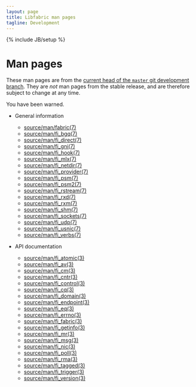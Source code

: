 ```yaml
---
layout: page
title: Libfabric man pages
tagline: Development
---
```

{% include JB/setup %}

# Man pages

These man pages are from the [current head of the `master` git
development branch](https://github.com/ofiwg/libfabric/tree/master).
They are *not* man pages from the stable release, and are therefore
subject to change at any time.

You have been warned.

* General information
  * [source/man/fabric(7)](source/man/fabric.7.html)
  * [source/man/fi_bgq(7)](source/man/fi_bgq.7.html)
  * [source/man/fi_direct(7)](source/man/fi_direct.7.html)
  * [source/man/fi_gni(7)](source/man/fi_gni.7.html)
  * [source/man/fi_hook(7)](source/man/fi_hook.7.html)
  * [source/man/fi_mlx(7)](source/man/fi_mlx.7.html)
  * [source/man/fi_netdir(7)](source/man/fi_netdir.7.html)
  * [source/man/fi_provider(7)](source/man/fi_provider.7.html)
  * [source/man/fi_psm(7)](source/man/fi_psm.7.html)
  * [source/man/fi_psm2(7)](source/man/fi_psm2.7.html)
  * [source/man/fi_rstream(7)](source/man/fi_rstream.7.html)
  * [source/man/fi_rxd(7)](source/man/fi_rxd.7.html)
  * [source/man/fi_rxm(7)](source/man/fi_rxm.7.html)
  * [source/man/fi_shm(7)](source/man/fi_shm.7.html)
  * [source/man/fi_sockets(7)](source/man/fi_sockets.7.html)
  * [source/man/fi_udp(7)](source/man/fi_udp.7.html)
  * [source/man/fi_usnic(7)](source/man/fi_usnic.7.html)
  * [source/man/fi_verbs(7)](source/man/fi_verbs.7.html)

* API documentation
  * [source/man/fi_atomic(3)](source/man/fi_atomic.3.html)
  * [source/man/fi_av(3)](source/man/fi_av.3.html)
  * [source/man/fi_cm(3)](source/man/fi_cm.3.html)
  * [source/man/fi_cntr(3)](source/man/fi_cntr.3.html)
  * [source/man/fi_control(3)](source/man/fi_control.3.html)
  * [source/man/fi_cq(3)](source/man/fi_cq.3.html)
  * [source/man/fi_domain(3)](source/man/fi_domain.3.html)
  * [source/man/fi_endpoint(3)](source/man/fi_endpoint.3.html)
  * [source/man/fi_eq(3)](source/man/fi_eq.3.html)
  * [source/man/fi_errno(3)](source/man/fi_errno.3.html)
  * [source/man/fi_fabric(3)](source/man/fi_fabric.3.html)
  * [source/man/fi_getinfo(3)](source/man/fi_getinfo.3.html)
  * [source/man/fi_mr(3)](source/man/fi_mr.3.html)
  * [source/man/fi_msg(3)](source/man/fi_msg.3.html)
  * [source/man/fi_nic(3)](source/man/fi_nic.3.html)
  * [source/man/fi_poll(3)](source/man/fi_poll.3.html)
  * [source/man/fi_rma(3)](source/man/fi_rma.3.html)
  * [source/man/fi_tagged(3)](source/man/fi_tagged.3.html)
  * [source/man/fi_trigger(3)](source/man/fi_trigger.3.html)
  * [source/man/fi_version(3)](source/man/fi_version.3.html)
